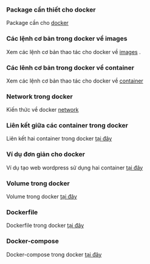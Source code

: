 ### Package cần thiết cho docker

Package cần cho [docker](Some_package_need_in_container.md)

### Các lệnh cơ bản trong docker về images

Xem các lệnh cơ bản thao tác cho docker về [images](Command_image_docker.md) .

### Các lênh cơ bản trong docker về container

Xem các lệnh cơ bản thao tác cho docker về [container](Command_container_docker.md)

### Network trong docker

Kiến thức về docker [network](network_in_docker.md)

### Liên kết giữa các container trong docker

Liên kết hai container trong docker [tại đây](Link_two_between_container.md)

### Ví dụ đơn giản cho docker 

Ví dụ tạo web wordpress sử dụng hai container [tại đây](Exsample_create_two_container_web.md)

### Volume trong docker

Volume trong docker [tại đây](Volume_in_docker.md)

### Dockerfile

Dockerfile trong docker [tại đây](Dockerfile.md)

### Docker-compose

Docker-compose trong docker [tại đây](Docker-compose.md)
